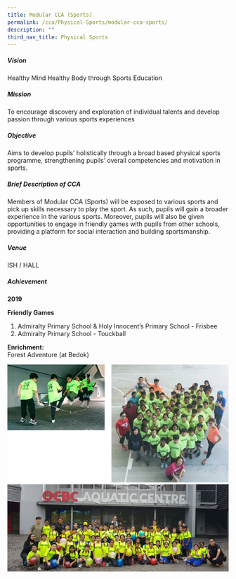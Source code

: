 ```yaml
---
title: Modular CCA (Sports)
permalink: /cca/Physical-Sports/modular-cca-sports/
description: ""
third_nav_title: Physical Sports
---
```

##### Vision

Healthy Mind Healthy Body through Sports Education  
  

##### Mission


To encourage discovery and exploration of individual talents and develop passion through various sports experiences  

  

##### Objective

Aims to develop pupils’ holistically through a broad based physical sports programme, strengthening pupils’ overall competencies and motivation in sports.  

  

##### Brief Description of CCA

Members of Modular CCA (Sports) will be exposed to various sports and pick up skills necessary to play the sport. As such, pupils will gain a broader experience in the various sports. Moreover, pupils will also be given opportunities to engage in friendly games with pupils from other schools, providing a platform for social interaction and building sportsmanship.

  

##### Venue
ISH / HALL  

  

##### Achievement

**2019**

**Friendly Games**
1.  Admiralty Primary School & Holy Innocent’s Primary School - Frisbee 
2.  Admiralty Primary School - Touckball

  

**Enrichment:**   
Forest Adventure (at Bedok)

![](/images/MultiSportsCCA.jpeg)

